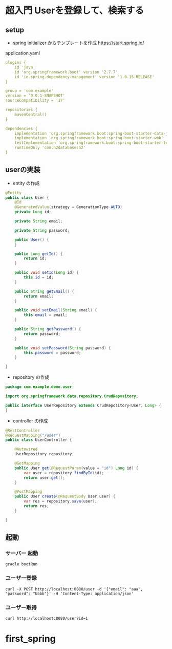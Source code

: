 # 超入門 Userを登録して、検索する

## setup

- spring initializer からテンプレートを作成
https://start.spring.io/


application.yaml
``` yaml
plugins {
	id 'java'
	id 'org.springframework.boot' version '2.7.7'
	id 'io.spring.dependency-management' version '1.0.15.RELEASE'
}

group = 'com.example'
version = '0.0.1-SNAPSHOT'
sourceCompatibility = '17'

repositories {
	mavenCentral()
}

dependencies {
	implementation 'org.springframework.boot:spring-boot-starter-data-jpa'
	implementation 'org.springframework.boot:spring-boot-starter-web'
	testImplementation 'org.springframework.boot:spring-boot-starter-test'
	runtimeOnly 'com.h2database:h2'
}
```

## userの実装

- entity の作成

```java 
@Entity
public class User {
    @Id
    @GeneratedValue(strategy = GenerationType.AUTO)
    private Long id;

    private String email;

    private String password;

    public User() {
    }

    public Long getId() {
        return id;
    }

    public void setId(Long id) {
        this.id = id;
    }

    public String getEmail() {
        return email;
    }

    public void setEmail(String email) {
        this.email = email;
    }

    public String getPassword() {
        return password;
    }

    public void setPassword(String password) {
        this.password = password;
    }

}
```

- repository の作成

```java
package com.example.demo.user;

import org.springframework.data.repository.CrudRepository;

public interface UserRepository extends CrudRepository<User, Long> {
}
```

- controller の作成

```java
@RestController
@RequestMapping("/user")
public class UserController {

    @Autowired
    UserRepository repository;

    @GetMapping
    public User get(@RequestParam(value = "id") Long id) {
        var user = repository.findById(id);
        return user.get();
    }

    @PostMapping
    public User create(@RequestBody User user) {
        var res = repository.save(user);
        return res;
    }

}
```

## 起動

### サーバー 起動

```console
gradle bootRun
```

### ユーザー登録

```console
curl -X POST http://localhost:8080/user -d '{"email": "aaa", "password": "bbbb"}' -H 'Content-Type: application/json'
```

### ユーザー取得

```console
curl http://localhost:8080/user?id=1
```
# first_spring
